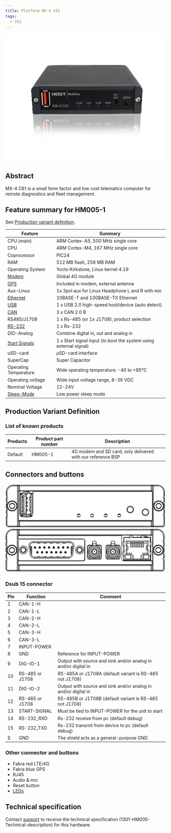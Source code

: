 ```yaml
---
title: Platform MX-4 C61
tags:
  - C61
---
```

![](C61-box.png)
## Abstract

MX-4 C61 is a small form factor and low cost telematics computer for remote diagnostics and fleet management.

## Feature summary for HM005-1

See [Production variant definition](#production-variant-definition).

| Feature | Summary
|------------|-----------------------------------------------------|
| CPU (main) | ARM Cortex-A5, 500 MHz single core              |
| CPU        | ARM Cortex-M4, 167 MHz single core              |
| Coprocessor        | PIC24              |
| RAM        | 512 MB flash, 256 MB RAM                            |
| Operating System | Yocto Kirkstone, Linux kernel 4.19
| [Modem](../interfaces/modem/modem.md)      | Global 4G module                                    |
| [GPS](../interfaces/c61/modem.md#gps) | Included in modem, external antenna
| Aux-Linux  | 1x 3pol aux for Linux Headphone L and R with mic    |
| [Ethernet](../interfaces/c61/ethernet.md)   | 10BASE-T and 100BASE-TX Ethernet |                          |
| [USB](../interfaces/c61/usb.md)        | 1 x USB 2.0 high-speed host/device (auto detect)    |
| [CAN](../interfaces/c61/can.md)        | 3 x CAN 2.0 B                                       |
| RS485/J1708| 1 x Rs-485 (or 1x J1708), product selection                            |
| [RS-232](../interfaces/c61/serial.md)     | 1 x Rs-232                                          |
| DIO-Analog | Combine digital in, out and analog in |
| [Start Signals](../interfaces/mx4/start_signal.md)    | 1 x Start signal input (to boot the system using external signal) |
| uSD-card   | µSD-card interface                                  |
| SuperCap   | Super Capacitor                                     |
| Operating Temperature   | Wide operating temperature: -40 to +85°C             |
| Operating voltage | Wide input voltage range, 8-36 VDC                    |
| Nominal Voltage | 12-24V
| [Sleep-Mode](../system/power_management.md) | Low power sleep mode |



## Production Variant Definition

### List of known products

| Products | Product part number | Description                                            |
|-------------|-----------------|--------------------------------------------------------|
| Default |   HM005-1           | 4G modem and SD card, only delivered with our reference BSP |


## Connectors and buttons

![front and back](C61-connectors-image.png)

### Dsub 15 connector

| Pin | Function                                           | Comment                                                   |
|-----|----------------------------------------------------|-----------------------------------------------------------|
| 1   | CAN-1-H                                            |                                                           |
| 2   | CAN-1-L                                            |                                                           |
| 3   | CAN-2-H                                            |                                                           |
| 4   | CAN-2-L                                            |                                                           |
| 5   | CAN-3-H                                            |                                                           |
| 6   | CAN-3-L                                            |                                                           |
| 7   | INPUT-POWER                                        |                                                           |
| 8   | GND                                                | Reference for INPUT-POWER                                 |
| 9   | DIG-IO-1                                           | Output with source and sink and/or analog in and/or digital in |
| 10  | RS-485 or J1708                                    | RS-485A or J1708A (default variant is RS-485 not J1708) |
| 11  | DIG-IO-2                                           | Output with source and sink and/or analog in and/or digital in |
| 12  | RS-485 or J1708                                    | RS-485B or J1708B (default variant is RS-485 not J1708) |
| 13  | START-SIGNAL                                       | Must be tied to INPUT-POWER for the unit to start          |
| 14  | RS-232_RXD                                         | Rs-232 receive from pc (default debug)                    |
| 15  | RS-232_TXD                                         | Rs-232 transmit from device to pc (default debug)         |
| S   | GND                                                | The shield acts as a general-purpose GND                   |

### Other connector and buttons

- Fakra red LTE/4G
- Fakra blue GPS
- RJ45
- Audio & mic
- Reset button
- [LEDs](../interfaces/mx4/leds.md)




## Technical specification

Contact [support](../support.md) to receive the technical specification (1301-HM005-Technical-description) for this hardware.